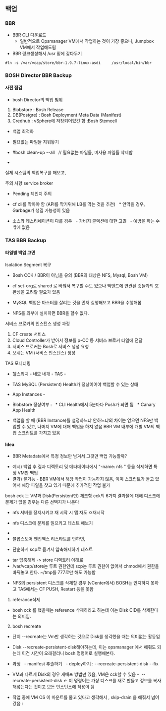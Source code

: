 ## 백업 

### BBR
- BBR CLI 다운로드
  - 일반적으로 Opsmanager VM에서 작업하는 것이 가장 좋으나, Jumpbox VM에서 작업해도됨
- BBR 
링크생성해서 /usr 밑에 갖다두기
```
#ln -s /var/vcap/store/bbr-1.9.7-linux-asdi     /usr/local/bin/bbr
```

### BOSH Director BBR Backup
#### 사전 점검
- bosh Director의 백업 범위
1. Blobstore : Bosh Release 
2. DB(Postgre) : Bosh Deployment Meta Data (Manifest)
3. Credhub : vSphere에 저장되어있긴 함 :Bosh Stemcell

* 백업 최적화
- 필요없는 파일들 지워놓기
- #bosh clean-up --all   // 필요없는 파일들, 미사용 파일들 삭제함 

- 






실제 시스템의 백업복구를 해보고,


주의 사항 service broker
- Pending 체인지 주의
- cf cli를 막아야 함 (API를 막기위해 LB를 막는 것을 추천)
  * 안막을 경우, Garbage가 생길 가능성이 있음 

- 소스와 데스티네이션이 다를 경우
  - 가비지 콜렉션에 대한 고민
  - 예방을 하는 수 밖에 없음

### TAS BBR Backup


#### 타일별 백업 고민

Isolation Segment 복구
- Bosh CCK / BBR이 아님을 유의 (BBR의 대상은 NFS, Mysql, Bosh VM) 

- cf set-org로 shared 로 바꿔서 복구할 수도 있으나 백엔드에 연관된 것들과의 호환성을 고려할 필요가 있음


- MySQL 백업은 마스터를 살리는 것을 먼저 실행해보고 BBR을 수행해봄 

- NFS를 외부에 설치하면 BBR을 할수 없다.







서비스 브로커의 인스턴스 생성 과정
1) CF create 서비스
2) Cloud Controller가 받아서 정보를 p-CC 등 서비스 브로커 타일에 전달
3) 서비스 브로커는 Bosh로 서비스 생성 요청
4) 보쉬는 VM (서비스 인스턴스) 생성







TAS 모니터링
- 헬스워치 - 네모 네개 - TAS - 
- TAS MySQL (Persistent) Health가 정상이어야 백업할 수 있는 상태
- App Instances - 
- Blobstore 정상여부 : 
  * CLI Health에서 5분마다 Push가 되면 됨
  * Canary App Health 

- 백업을 할 때 
(BBR Instance)를 설정하느냐 안하느냐의 차이는
없으면 NFS만 백업할 수 있고, 나머지 VM에 대해 백업을 하지 않음 
BBR VM 내부에 개별 VM의 백업 스크립트를 가지고 있음 

#### Idea
* BBR Metadata에서 특정 정보만 남겨서 그것만 백업 가능할까?
- 예시) 백업 후 결과 디렉토리 및 메타데이터에서 "-name: nfs " 등을 삭제하면 특정 VM만 백업
- 결과) 불가능 - BBR VM에서 해당 작업이 가능하지 않음, 이미 스크립트가 돌고 있어서 해당 파일을 찾고 있기 때문에 추가적인 작업 불가



bosh cck 는 VM과 Disk(Persistent만) 체크함
cck의 6가지 결과물에 대해 디스크에 문제가 없을 경우는 다른 선택지가 나온다




- nfs 서버를 정지시키고 재 시작 시 앱 자도 ㅇ재시작


* nfs 디스크에 문제를 일으키고 테스트 해보기
- 
- 블롭스토어 엔진엑스 리스타트를 안하면,  




* 단순하게 scp로 옮겨서 압축해제하기 테스트
- tar 압축해제 -> store 디렉토리 아래로
- /var/vcap/store는 루트 권한인데 scp는 루트 권한이 없어서 chmod해서 권한을 바꿔놓고 한다. ~/tmp를 777로만 해도 가능함



* NFS의 persistent 디스크를 삭제할 경우 (vCenter에서) BOSH는 인지하지 못하고 TAS에서는 CF PUSH, Restart 등을 못함 

1. referance삭제
* bosh cck 를 했을때는 reference 삭제하라고 하는데 이는 Disk CID를 삭제한다는 의미임. 

2. bosh recreate
- 단지 --recreate는 Vm만 생각하는 것으로 Disk를 생각했을 때는 의미없는 활동임
- Disk --recreate-persistent-disk해야하는데, 이는 opsmanager 에서 해줘도 되는데 이건 시간이 오래걸리니 bosh 명령어로 실행해본다.
- 과정 
  - manifest 추출하기
  - deploy하기 : --recreate-persistent-disk --fix
- VM과 다르게 Disk의 경우 재배포 방법만 있음, VM은 cck할 수 있음
-  --recreate-persistent-disk <- 이 명령어는 가상 디스크를 새로 만들고 정보를 복사 해넣는다는 것이고 모든 인스턴스에 적용이 됨 

- 작업 중에 VM OS 이 마운트를 물고 있다고 생각해서 , skip-drain 을 해줘서 넘어갔음 : 
